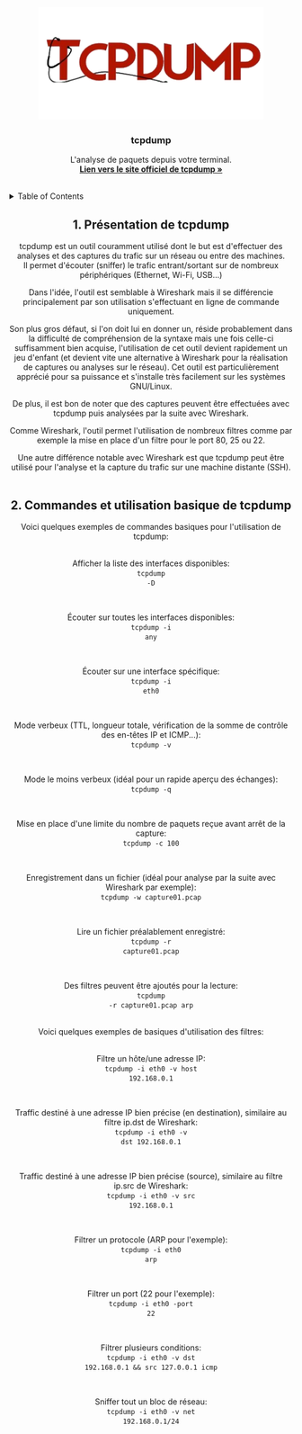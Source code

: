 <div id="top"></div>

<div align="center">
  <a href="https://github.com/franckferman/network-elements-synthesis">
    <img src="https://raw.githubusercontent.com/franckferman/network-elements-synthesis/main/img/tcpdump.png" alt="tcpdump" width="400" height="200">
  </a>

<h3 align="center">tcpdump</h3>

  <p align="center">
    L'analyse de paquets depuis votre terminal.
    <br/>
    <a href="https://www.tcpdump.org/"><strong>Lien vers le site officiel de tcpdump »</strong></a>
    <br/>
	<br/>
  </p>
</div>

<details>
  <summary>Table of Contents</summary>
  <ol>
	  <li><a href="#1-présentation-de-tcpdump">Présentation de tcpdump</a></li>
      <li><a href="#2-commandes-et-utilisation-basique-de-tcpdump">Commandes et utilisation basique de tcpdump</a></li>
  </ol>
</details>

<div align="center">
<h2>1. Présentation de tcpdump</h2>

<p>tcpdump est un outil couramment utilisé dont le but est d'effectuer des analyses et des captures du trafic sur un réseau ou entre des machines. <br/>Il permet d'écouter (sniffer) le trafic entrant/sortant sur de nombreux périphériques (Ethernet, Wi-Fi, USB...)<br/>

Dans l'idée, l'outil est semblable à Wireshark mais il se différencie principalement par son utilisation s'effectuant en ligne de commande uniquement.<br/>

Son plus gros défaut, si l'on doit lui en donner un, réside probablement dans la difficulté de compréhension de la syntaxe mais une fois celle-ci suffisamment bien acquise, l'utilisation de cet outil devient rapidement un jeu d'enfant (et devient vite une alternative à Wireshark pour la réalisation de captures ou analyses sur le réseau). Cet outil est particulièrement apprécié pour sa puissance et s'installe très facilement sur les systèmes GNU/Linux.<br/>

De plus, il est bon de noter que des captures peuvent être effectuées avec tcpdump puis analysées par la suite avec Wireshark.<br/>

Comme Wireshark, l'outil permet l'utilisation de nombreux filtres comme par exemple la mise en place d'un filtre pour le port 80, 25 ou 22.<br/>

Une autre différence notable avec Wireshark est que tcpdump peut être utilisé pour l'analyse et la capture du trafic sur une machine distante (SSH).<br/><br/></p>

<div align="center">
<h2>2. Commandes et utilisation basique de tcpdump</h2>

<div align="center">
Voici quelques exemples de commandes basiques pour l'utilisation de tcpdump:<br/><br/>

Afficher la liste des interfaces disponibles:<br/>
<code>tcpdump -D</code>

<br/>

Écouter sur toutes les interfaces disponibles:<br/>
<code>tcpdump -i any</code>

<br/>

Écouter sur une interface spécifique:<br/>
<code>tcpdump -i eth0</code>

<br/>

Mode verbeux (TTL, longueur totale, vérification de la somme de contrôle des en-têtes IP et ICMP...):<br/>
<code>tcpdump -v</code>

<br/>

Mode le moins verbeux (idéal pour un rapide aperçu des échanges):<br/>
<code>tcpdump -q</code>

<br/>

Mise en place d'une limite du nombre de paquets reçue avant arrêt de la capture:<br/>
<code>tcpdump -c 100</code>

<br/>

Enregistrement dans un fichier (idéal pour analyse par la suite avec Wireshark par exemple):<br/>
<code>tcpdump -w capture01.pcap</code>

<br/>

Lire un fichier préalablement enregistré:<br/>
<code>tcpdump -r capture01.pcap</code>

<br/>

Des filtres peuvent être ajoutés pour la lecture:<br/>
<code>tcpdump -r capture01.pcap arp</code>

<br/>

<div align="center">
Voici quelques exemples de basiques d'utilisation des filtres:<br/><br/>

Filtre un hôte/une adresse IP:<br/>
<code>tcpdump -i eth0 -v host 192.168.0.1</code>

<br/>

Traffic destiné à une adresse IP bien précise (en destination), similaire au filtre ip.dst de Wireshark:<br/>
<code>tcpdump -i eth0 -v dst 192.168.0.1</code>

<br/>

Traffic destiné à une adresse IP bien précise (source), similaire au filtre ip.src de Wireshark:<br/>
<code>tcpdump -i eth0 -v src 192.168.0.1</code>

<br/>

Filtrer un protocole (ARP pour l'exemple):<br/>
<code>tcpdump -i eth0 arp</code>

<br/>

Filtrer un port (22 pour l'exemple):<br/>
<code>tcpdump -i eth0 -port 22</code>

<br/>

Filtrer plusieurs conditions:<br/>
<code>tcpdump -i eth0 -v dst 192.168.0.1 && src 127.0.0.1 icmp</code>

<br/>

Sniffer tout un bloc de réseau:<br/>
<code>tcpdump -i eth0 -v net 192.168.0.1/24</code>
